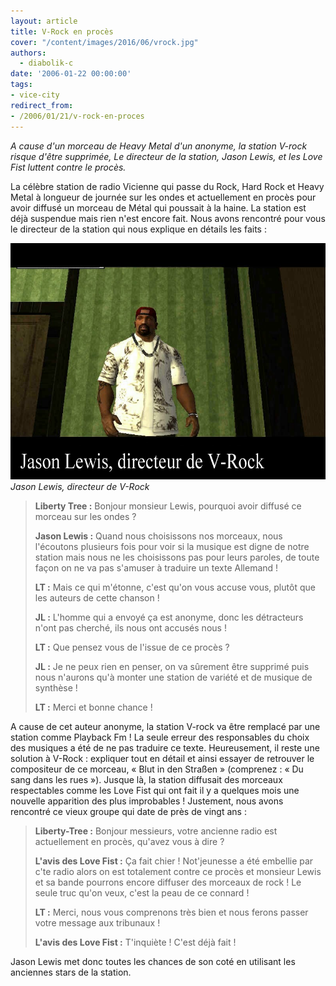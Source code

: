 ```yaml
---
layout: article
title: V-Rock en procès
cover: "/content/images/2016/06/vrock.jpg"
authors:
  - diabolik-c
date: '2006-01-22 00:00:00'
tags:
- vice-city
redirect_from:
- /2006/01/21/v-rock-en-proces
---
```


_A cause d'un morceau de Heavy Metal d'un anonyme, la station V-rock risque d'être supprimée, Le directeur de la station, Jason Lewis, et les Love Fist luttent contre le procès._

La célèbre station de radio Vicienne qui passe du Rock, Hard Rock et Heavy Metal à longueur de journée sur les ondes et actuellement en procès pour avoir diffusé un morceau de Métal qui poussait à la haine. La station est déjà suspendue mais rien n'est encore fait. Nous avons rencontré pour vous le directeur de la station qui nous explique en détails les faits :

![Jason Lewis, directeur de V-Rock](/content/images/2005/01/jasonlewis.jpg)
_Jason Lewis, directeur de V-Rock_

> **Liberty Tree :** Bonjour monsieur Lewis, pourquoi avoir diffusé ce morceau sur les ondes ?
> 
> **Jason Lewis :** Quand nous choisissons nos morceaux, nous l'écoutons plusieurs fois pour voir si la musique est digne de notre station mais nous ne les choisissons pas pour leurs paroles, de toute façon on ne va pas s'amuser à traduire un texte Allemand !
> 
> **LT :** Mais ce qui m'étonne, c'est qu'on vous accuse vous, plutôt que les auteurs de cette chanson !
> 
> **JL :** L'homme qui a envoyé ça est anonyme, donc les détracteurs n'ont pas cherché, ils nous ont accusés nous !
> 
> **LT :** Que pensez vous de l'issue de ce procès ?
> 
> **JL :** Je ne peux rien en penser, on va sûrement être supprimé puis nous n'aurons qu'à monter une station de variété et de musique de synthèse !
> 
> **LT :** Merci et bonne chance !

A cause de cet auteur anonyme, la station V-rock va être remplacé par une station comme Playback Fm ! La seule erreur des responsables du choix des musiques a été de ne pas traduire ce texte. Heureusement, il reste une solution à V-Rock : expliquer tout en détail et ainsi essayer de retrouver le compositeur de ce morceau, « Blut in den Straßen » (comprenez : « Du sang dans les rues »). Jusque là, la station diffusait des morceaux respectables comme les Love Fist qui ont fait il y a quelques mois une nouvelle apparition des plus improbables ! Justement, nous avons rencontré ce vieux groupe qui date de près de vingt ans :

> **Liberty-Tree :** Bonjour messieurs, votre ancienne radio est actuellement en procès, qu'avez vous à dire ?
> 
> **L'avis des Love Fist :** Ça fait chier ! Not'jeunesse a été embellie par c'te radio alors on est totalement contre ce procès et monsieur Lewis et sa bande pourrons encore diffuser des morceaux de rock ! Le seule truc qu'on veux, c'est la peau de ce connard !
> 
> **LT :** Merci, nous vous comprenons très bien et nous ferons passer votre message aux tribunaux !
> 
> **L'avis des Love Fist :** T'inquiète ! C'est déjà fait !

Jason Lewis met donc toutes les chances de son coté en utilisant les anciennes stars de la station.